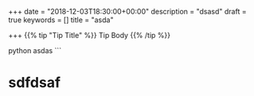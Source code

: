 +++
date = "2018-12-03T18:30:00+00:00"
description = "dsasd"
draft = true
keywords = []
title = "asda"

+++
{{% tip "Tip Title" %}} Tip Body {{% /tip %}}


python
asdas
\`\`\`

# sdfdsaf